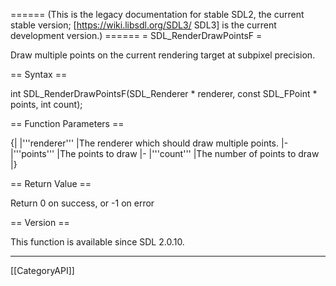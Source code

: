 ====== (This is the legacy documentation for stable SDL2, the current stable version; [https://wiki.libsdl.org/SDL3/ SDL3] is the current development version.) ======
= SDL_RenderDrawPointsF =

Draw multiple points on the current rendering target at subpixel precision.

== Syntax ==

<syntaxhighlight lang='c'>
int SDL_RenderDrawPointsF(SDL_Renderer * renderer,
                          const SDL_FPoint * points,
                          int count);
</syntaxhighlight>

== Function Parameters ==

{|
|'''renderer'''
|The renderer which should draw multiple points.
|-
|'''points'''
|The points to draw
|-
|'''count'''
|The number of points to draw
|}

== Return Value ==

Return 0 on success, or -1 on error

== Version ==

This function is available since SDL 2.0.10.

----
[[CategoryAPI]]


